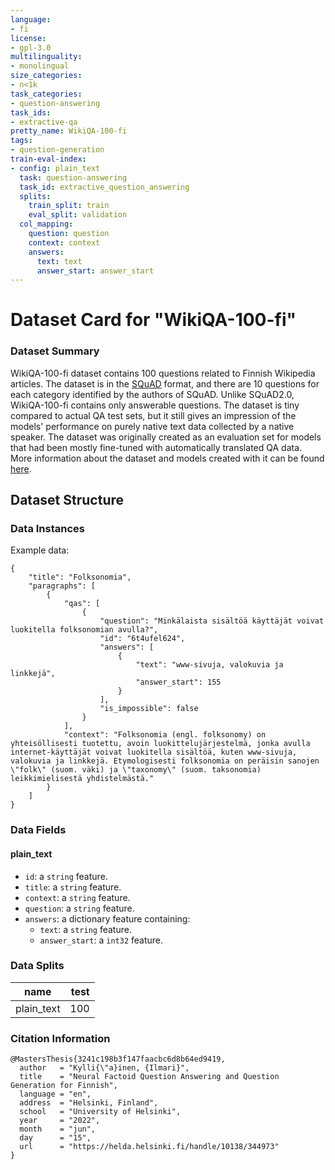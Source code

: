 ```yaml
---
language:
- fi
license:
- gpl-3.0
multilinguality:
- monolingual
size_categories:
- n<1k
task_categories:
- question-answering
task_ids:
- extractive-qa
pretty_name: WikiQA-100-fi
tags:
- question-generation
train-eval-index:
- config: plain_text
  task: question-answering
  task_id: extractive_question_answering
  splits:
    train_split: train
    eval_split: validation
  col_mapping:
    question: question
    context: context
    answers:
      text: text
      answer_start: answer_start
---
```

# Dataset Card for "WikiQA-100-fi"
### Dataset Summary
WikiQA-100-fi dataset contains 100 questions related to Finnish Wikipedia articles. The dataset is in the [SQuAD](https://rajpurkar.github.io/SQuAD-explorer/) format, and there are 10 questions for each category identified by the authors of SQuAD. Unlike SQuAD2.0, WikiQA-100-fi contains only answerable questions. The dataset is tiny compared to actual QA test sets, but it still gives an impression of the models' performance on purely native text data collected by a native speaker. The dataset was originally created as an evaluation set for models that had been mostly fine-tuned with automatically translated QA data. More information about the dataset and models created with it can be found [here](https://helda.helsinki.fi/handle/10138/344973).
## Dataset Structure
### Data Instances
Example data:
```
{
    "title": "Folksonomia",
    "paragraphs": [
        {
            "qas": [
                {
                    "question": "Minkälaista sisältöä käyttäjät voivat luokitella folksonomian avulla?",
                    "id": "6t4ufel624",
                    "answers": [
                        {
                            "text": "www-sivuja, valokuvia ja linkkejä",
                            "answer_start": 155
                        }
                    ],
                    "is_impossible": false
                }
            ],
            "context": "Folksonomia (engl. folksonomy) on yhteisöllisesti tuotettu, avoin luokittelujärjestelmä, jonka avulla internet-käyttäjät voivat luokitella sisältöä, kuten www-sivuja, valokuvia ja linkkejä. Etymologisesti folksonomia on peräisin sanojen \"folk\" (suom. väki) ja \"taxonomy\" (suom. taksonomia) leikkimielisestä yhdistelmästä."
        }
    ]
}
```
### Data Fields

#### plain_text
- `id`: a `string` feature.
- `title`: a `string` feature.
- `context`: a `string` feature.
- `question`: a `string` feature.
- `answers`: a dictionary feature containing:
  - `text`: a `string` feature.
  - `answer_start`: a `int32` feature.
### Data Splits
|   name   | test|
|----------|----:|
|plain_text|  100|

### Citation Information
```
@MastersThesis{3241c198b3f147faacbc6d8b64ed9419,
  author   = "Kylli{\"a}inen, {Ilmari}",
  title    = "Neural Factoid Question Answering and Question Generation for Finnish",
  language = "en",
  address  = "Helsinki, Finland",
  school   = "University of Helsinki",
  year     = "2022",
  month    = "jun",
  day      = "15",
  url      = "https://helda.helsinki.fi/handle/10138/344973"
}
```
